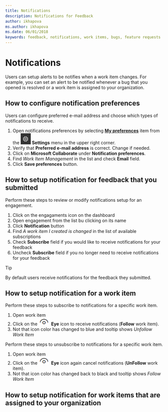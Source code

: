 ```yaml
---
title: Notifications
description: Notifications for Feedback
author: ikhapova
ms.author: ikhapova
ms.date: 06/01/2018
keywords: feedback, notifications, work items, bugs, feature requests
---
```


# Notifications

Users can setup alerts to be notifies when a work item changes. For example, you can set an alert to be notified whenever a bug that you opened is resolved or a work item is assigned to your organization.

## How to configure notification preferences

Users can configure preferred e-mail address and choose which types of notifications to receive.

1. Open notifications preferences by selecting [**My preferences**](https://developer.microsoft.com/en-us/dashboard/engagement/preference) item from the ![Settings](images/settings.png) **Settings** menu in the upper right corner.
2. Verify that **Preferred e-mail address** is correct. Change if needed.
3. Click on **Microsoft Collaborate** under **Notification preferences**.
4. Find *Work Item Management* in the list and check **Email** field.
5. Click **Save preferences** button.

## How to setup notification for feedback that you submitted

Perform these steps to review or modify notifications setup for an engagement.

1. Click on the engagaments icon on the dashboard
2. Open engagement from the list bu clicking on its name
3. Click **Notification** button
4. Find *A work item I created is changed* in the list of available subscriptions
5. Check **Subscribe** field if you would like to receive notifications for your feedback
6. Uncheck **Subscribe** field if you no longer need to receive notifications for your feedback

>[!TIP]
> By default users receive notifications for the feedback they submitted. 

## How to setup notification for a work item

Perform these steps to subscribe to notifications for a specific work item.

1. Open work item
2. Click on the ![Eye](images/eye.png) **Eye** icon to receive notifications (**Follow** work item).
3. Not that icon color has changed to blue and tooltip shows *Unfollow Work Item*

Perform these steps to unsubscribe to notifications for a specific work item.

1. Open work item
2. Click on the ![Eye](images/eye.png) **Eye** icon again cancel notifications (**UnFollow** work item).
3. Not that icon color has changed back to black and tooltip shows *Follow Work Item*

## How to setup notification for work items that are assigned to your organization

